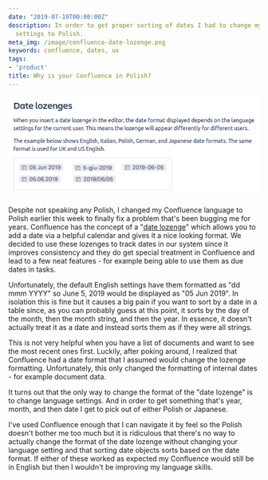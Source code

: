```yaml
---
date: "2019-07-19T00:00:00Z"
description: In order to get proper sorting of dates I had to change my Confluence
  settings to Polish.
meta_img: /image/confluence-date-lozenge.png
keywords: confluence, dates, ux
tags:
- 'product'
title: Why is your Confluence in Polish?
---
```


<img src="/image/confluence-date-lozenge.png" alt="Confluence Date Lozenge settings" data-width="634" data-height="257" data-layout="responsive" />

Despite not speaking any Polish, I changed my Confluence language to Polish earlier this week to finally fix a problem that's been bugging me for years. Confluence has the concept of a "[date lozenge](https://confluence.atlassian.com/doc/configuring-time-and-date-formats-150144.html)" which allows you to add a date via a helpful calendar and gives it a nice looking format. We decided to use these lozenges to track dates in our system since it improves consistency and they do get special treatment in Confluence and lead to a few neat features - for example being able to use them as due dates in tasks.

Unfortunately, the default English settings have them formatted as "dd mmm YYYY" so June 5, 2019 would be displayed as "05 Jun 2019". In isolation this is fine but it causes a big pain if you want to sort by a date in a table since, as you can probably guess at this point, it sorts by the day of the month, then the month string, and then the year. In essence, it doesn't actually treat it as a date and instead sorts them as if they were all strings.

This is not very helpful when you have a list of documents and want to see the most recent ones first. Luckily, after poking around, I realized that Confluence had a date format that I assumed would change the lozenge formatting. Unfortunately, this only changed the formatting of internal dates - for example document data.

It turns out that the only way to change the format of the "date lozenge" is to change language settings. And in order to get something that's year, month, and then date I get to pick out of either Polish or Japanese.

I've used Confluence enough that I can navigate it by feel so the Polish doesn't bother me too much but it is ridiculous that there's no way to actually change the format of the date lozenge without changing your language setting and that sorting date objects sorts based on the date format. If either of these worked as expected my Confluence would still be in English but then I wouldn't be improving my language skills.
